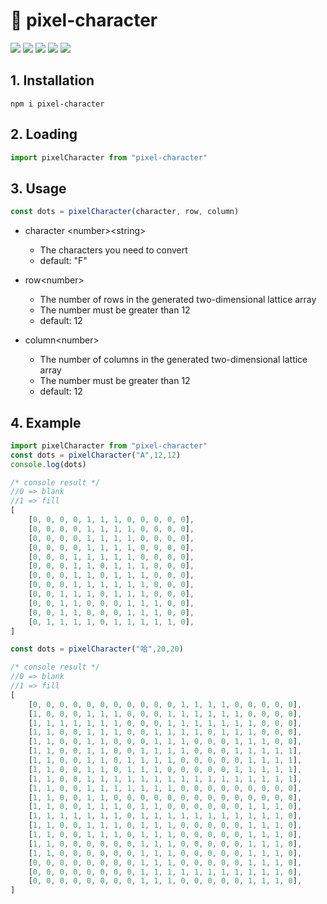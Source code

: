 # 🚀 pixel-character

<div>
  <img src="https://img.shields.io/github/languages/top/fengtianxi001/Npm-Pixel-Character">
  <img src="https://travis-ci.org/boennemann/badges.svg?branch=master">
  <img src="https://img.shields.io/github/issues/fengtianxi001/Npm-Pixel-Character">
  <img src="https://img.shields.io/github/forks/fengtianxi001/Npm-Pixel-Character">
  <img src="https://img.shields.io/github/stars/fengtianxi001/Npm-Pixel-Character">
</div>


## 1. Installation
```shell
npm i pixel-character
```

## 2. Loading
```javascript
import pixelCharacter from "pixel-character"
```

## 3. Usage
```javascript
const dots = pixelCharacter(character, row, column)
```
- character \<number\>\<string\>
  - The characters you need to convert
  - default: "F" 


- row\<number\>
  - The number of rows in the generated two-dimensional lattice array
  - The number must be greater than 12
  - default: 12

- column<number\>
    - The number of columns in the generated two-dimensional lattice array
    - The number must be greater than 12
    - default: 12


## 4. Example
```javascript
import pixelCharacter from "pixel-character"
const dots = pixelCharacter("A",12,12)
console.log(dots)
```

```javascript
/* console result */
//0 => blank
//1 => fill
[
	[0, 0, 0, 0, 1, 1, 1, 0, 0, 0, 0, 0],
	[0, 0, 0, 0, 1, 1, 1, 1, 0, 0, 0, 0],
	[0, 0, 0, 0, 1, 1, 1, 1, 0, 0, 0, 0],
	[0, 0, 0, 0, 1, 1, 1, 1, 0, 0, 0, 0],
	[0, 0, 0, 1, 1, 1, 1, 1, 0, 0, 0, 0],
	[0, 0, 0, 1, 1, 0, 1, 1, 1, 0, 0, 0],
	[0, 0, 0, 1, 1, 0, 1, 1, 1, 0, 0, 0],
	[0, 0, 0, 1, 1, 1, 1, 1, 1, 0, 0, 0],
	[0, 0, 1, 1, 1, 0, 1, 1, 1, 0, 0, 0],
	[0, 0, 1, 1, 0, 0, 0, 1, 1, 1, 0, 0],
	[0, 0, 1, 1, 0, 0, 0, 1, 1, 1, 0, 0],
	[0, 1, 1, 1, 1, 0, 1, 1, 1, 1, 1, 0],
]
```

```javascript
const dots = pixelCharacter("哈",20,20)
```

```javascript
/* console result */
//0 => blank
//1 => fill
[
	[0, 0, 0, 0, 0, 0, 0, 0, 0, 0, 0, 1, 1, 1, 1, 0, 0, 0, 0, 0],
	[1, 0, 0, 0, 1, 1, 1, 0, 0, 0, 1, 1, 1, 1, 1, 1, 0, 0, 0, 0],
	[1, 1, 1, 1, 1, 1, 1, 0, 0, 0, 1, 1, 1, 1, 1, 1, 1, 0, 0, 0],
	[1, 1, 0, 0, 1, 1, 1, 0, 0, 1, 1, 1, 1, 0, 1, 1, 1, 0, 0, 0],
	[1, 1, 0, 0, 1, 1, 0, 0, 0, 1, 1, 1, 0, 0, 0, 1, 1, 1, 0, 0],
	[1, 1, 0, 0, 1, 1, 0, 0, 1, 1, 1, 1, 0, 0, 0, 1, 1, 1, 1, 1],
	[1, 1, 0, 0, 1, 1, 0, 1, 1, 1, 1, 0, 0, 0, 0, 0, 1, 1, 1, 1],
	[1, 1, 0, 0, 1, 1, 0, 1, 1, 1, 0, 0, 0, 0, 0, 1, 1, 1, 1, 1],
	[1, 1, 0, 0, 1, 1, 1, 1, 1, 1, 1, 1, 1, 1, 1, 1, 1, 1, 1, 1],
	[1, 1, 0, 0, 1, 1, 1, 1, 1, 1, 1, 0, 0, 0, 0, 0, 0, 0, 0, 0],
	[1, 1, 0, 0, 1, 1, 0, 0, 0, 0, 0, 0, 0, 0, 0, 0, 0, 0, 0, 0],
	[1, 1, 0, 0, 1, 1, 1, 0, 1, 1, 0, 0, 0, 0, 0, 0, 1, 1, 1, 0],
	[1, 1, 1, 1, 1, 1, 1, 0, 1, 1, 1, 1, 1, 1, 1, 1, 1, 1, 1, 0],
	[1, 1, 0, 0, 1, 1, 1, 0, 1, 1, 1, 0, 0, 0, 0, 0, 1, 1, 1, 0],
	[1, 1, 0, 0, 1, 1, 1, 0, 1, 1, 1, 0, 0, 0, 0, 0, 1, 1, 1, 0],
	[1, 1, 0, 0, 0, 0, 0, 0, 1, 1, 1, 0, 0, 0, 0, 0, 1, 1, 1, 0],
	[1, 1, 0, 0, 0, 0, 0, 0, 1, 1, 1, 0, 0, 0, 0, 0, 1, 1, 1, 0],
	[0, 0, 0, 0, 0, 0, 0, 0, 1, 1, 1, 0, 0, 0, 0, 0, 1, 1, 1, 0],
	[0, 0, 0, 0, 0, 0, 0, 0, 1, 1, 1, 1, 1, 1, 1, 1, 1, 1, 1, 0],
	[0, 0, 0, 0, 0, 0, 0, 0, 1, 1, 1, 0, 0, 0, 0, 0, 1, 1, 1, 0],
]
```
